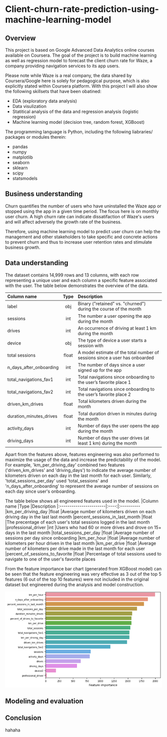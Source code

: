 # Client-churn-rate-prediction-using-machine-learning-model
## **Overview**

This project is based on Google Advanced Data Analytics online courses available on Coursera.
The goal of the project is to build machine learning as well as regression model to forecast the client churn rate for Waze, a company providing navigation services to its app users.

Please note while Waze is a real company, the data shared by Coursera/Google here is solely for pedagogical purpose, which is also explicitly stated within Coursera platform.
With this project I will also show the following skillsets that have been obatined:

* EDA (exploratory data analysis)
* Data visulization
* Statitical analysis of the data and regression analysis (logistic regression)
* Machine learning model (decision tree, random forest, XGBoost)

The programming language is Python, including the following liabraries/ packages or modules therein:

* pandas
* numpy
* matplotlib
* seaborn
* sklearn
* scipy
* statsmodels



## **Business understanding**

Churn quantifies the number of users who have uninstalled the Waze app or stopped using the app in a given time period. The focus here is on monthly user churn. A high churn rate can indicate dissatifaction of Waze's users and will affect adversely the growth rate of the business. 

Therefore, using machine learning model to predict user churn can help the management and other stakeholders to take specific and concrete actions to prevent churn and thus to increase user retention rates and stimulate business growth.


## **Data understanding**

The dataset contains 14,999 rows and 13 columns, with each row representing a unique user and each column a specific feature associated with the user. The table below demonstrates the overview of the data.

|Column name |Type |Description
|:-----------------------|:----:|:----------
|label                   |obj   |Binary ("retained" vs. "churned") during the course of the month
|sessions                |int   |The number a user opening the app during the month
|drives                  |int   |An occurrence of driving at least 1 km during the month
|device                  |obj   |The type of device a user starts a session with
|total sessions          |float |A model estimate of the total number of sessions since a user has onboarded
|n_days_after_onboarding |int   |The number of days since a user signed up for the app
|total_navigations_fav1  |int   |Total navigations since onboarding to the user’s favorite place 1
|total_navigations_fav2  |int   |Total navigations since onboarding to the user’s favorite place 2
|driven_km_drives        |float |Total kilometers driven during the month
|duration_minutes_drives |float |Total duration driven in minutes during the month
|activity_days           |int   |Number of days the user opens the app during the month
|driving_days            |int   |Number of days the user drives (at least 1 km) during the month

Apart from the features above, features engineering was also performed to maximize the usage of the data and increase the predictability of the model. For example, 'km_per_driving_day' combined two features ('driven_km_drives' and 'driving_days') to indicate the average number of kilometers driven on each day in the last month for each user. Similarly, 'total_sessions_per_day' used 'total_sessions' and 'n_days_after_onboarding' to represent the average number of sessions on each day since user's onboarding. 

The table below shows all engineered features used in the model.
|Column name |Type |Description
|:-----------------------|:----:|:----------
|km_per_driving_day              |float |Average number of kilometers driven on each driving day in the last last month
|percent_sessions_in_last_month  |float |The precentage of each user's total sessions logged in the last month
|professional_driver             |int   |Users who had 60 or more drives and drove on 15+ days in the last month
|total_sessions_per_day          |float |Average number of sessions per day since onboarding
|km_per_hour                     |float |Average number of kilometers per hour driven in the last month
|km_per_drive                    |float |Average number of kilometers per drive made in the last month for each user
|percent_of_sessions_to_favorite |float |Percentage of total sessions used to navigate to one of the user's favorite places

From the feature importance bar chart (generated from XGBoost model) can be seen that the feature engineering was very effective as 3 out of the top 5 features (6 out of the top 10 features) were not included in the original dataset but engineered during the analysis and model construction.

![alt text](https://github.com/friend-of-data/Client-churn-rate-prediction-using-ML-model/blob/main/Feature_importance.PNG)
## **Modeling and evaluation**
## **Conclusion**

hahaha
